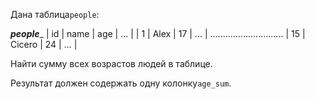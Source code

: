 Дана таблица`people`:

___________people____________
| id  |	  name  | age | ... |
| 1   |	Alex    | 17  | ... |
.............................
| 15  | Cicero  | 24  | ... |


Найти сумму всех возрастов людей в таблице.

Результат должен содержать одну колонку`age_sum`.